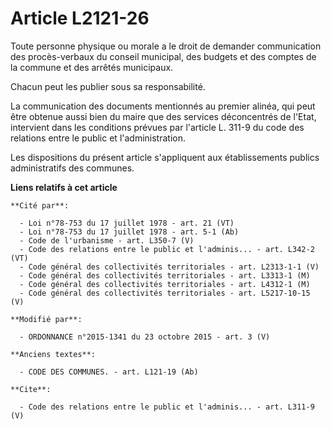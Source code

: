 # Article L2121-26

Toute personne physique ou morale a le droit de demander communication des procès-verbaux du conseil municipal, des budgets
et des comptes de la commune et des arrêtés municipaux. 

Chacun peut les publier sous sa responsabilité. 

La communication des documents mentionnés au premier alinéa, qui peut être obtenue aussi bien du maire que des services
déconcentrés de l'Etat, intervient dans les conditions prévues par l'article L. 311-9 du code des relations entre le public
et l'administration. 

Les dispositions du présent article s'appliquent aux établissements publics administratifs des communes.

**Liens relatifs à cet article**

	**Cité par**:

	  - Loi n°78-753 du 17 juillet 1978 - art. 21 (VT)
	  - Loi n°78-753 du 17 juillet 1978 - art. 5-1 (Ab)
	  - Code de l'urbanisme - art. L350-7 (V)
	  - Code des relations entre le public et l'adminis... - art. L342-2 (VT)
	  - Code général des collectivités territoriales - art. L2313-1-1 (V)
	  - Code général des collectivités territoriales - art. L3313-1 (M)
	  - Code général des collectivités territoriales - art. L4312-1 (M)
	  - Code général des collectivités territoriales - art. L5217-10-15 (V)

	**Modifié par**:

	  - ORDONNANCE n°2015-1341 du 23 octobre 2015 - art. 3 (V)

	**Anciens textes**:

	  - CODE DES COMMUNES. - art. L121-19 (Ab)

	**Cite**:

	  - Code des relations entre le public et l'adminis... - art. L311-9 (V)
